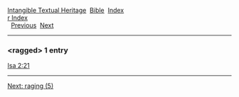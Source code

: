[Intangible Textual Heritage](../../index)  [Bible](../index) 
[Index](index)   
[r Index](_r_)  
  [Previous](c09097)  [Next](c09099) 

------------------------------------------------------------------------

### &lt;ragged&gt; 1 entry

[Isa 2:21](../kjv/isa002.htm#021)  

------------------------------------------------------------------------

[Next: raging (5)](c09099)
